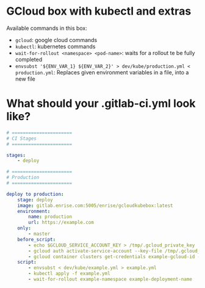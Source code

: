 # GCloud box with kubectl and extras

Available commands in this box:

- `gcloud`: google cloud commands
- `kubectl`: kubernetes commands
- `wait-for-rollout <namespace> <pod-name>`: waits for a rollout te be fully completed
- `envsubst '${ENV_VAR_1} ${ENV_VAR_2}' > dev/kube/production.yml < production.yml`: Replaces given environment variables in a file, into a new file

# What should your .gitlab-ci.yml look like?

```yml
# ======================
# CI Stages
# ======================

stages:
    - deploy

# ======================
# Production
# ======================

deploy to production:
    stage: deploy
    image: gitlab.enrise.com:5005/enrise/gcloudkubebox:latest
    environment:
        name: production
        url: https://example.com
    only:
        - master
    before_script:
        - echo $GCLOUD_SERVICE_ACCOUNT_KEY > /tmp/.gcloud_private_key
        - gcloud auth activate-service-account --key-file /tmp/.gcloud_private_key
        - gcloud container clusters get-credentials example-gcloud-id --project example-project --zone europe-example
    script:
        - envsubst < dev/kube/example.yml > example.yml
        - kubectl apply -f example.yml
        - wait-for-rollout example-namespace example-deployment-name
```
